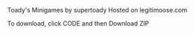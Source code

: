 Toady's Minigames by supertoady
Hosted on legitimoose.com

To download, click CODE and then Download ZIP
